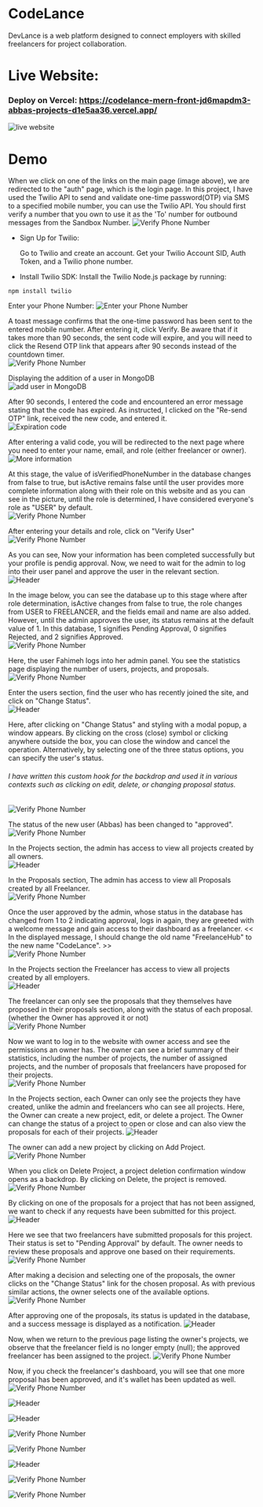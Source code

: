 # CodeLance

DevLance is a web platform designed to connect employers with skilled freelancers for project collaboration.

# Live Website: 

### Deploy on Vercel: https://codelance-mern-front-jd6mapdm3-abbas-projects-d1e5aa36.vercel.app/
![live website](./frontend/public/asset/CodeLance-Frontend.png)

# Demo

When we click on one of the links on the main page (image above), we are redirected to the "auth" page, which is the login page. In this project, I have used the Twilio API to send and validate one-time password(OTP) via SMS to a specified mobile number, you can use the Twilio API. You should first verify a number that you own to use it as the 'To' number for outbound messages from the Sandbox Number.
![Verify Phone Number](./frontend/public/asset/35.png)

- Sign Up for Twilio:

    Go to Twilio and create an account.
    Get your Twilio Account SID, Auth Token, and a Twilio phone number.

- Install Twilio SDK:
    Install the Twilio Node.js package by running:
```
npm install twilio
```

Enter your Phone Number:
![Enter your Phone Number](./frontend/public/asset/1.png)

A toast message confirms that the one-time password has been sent to the entered mobile number. After entering it, click Verify. Be aware that if it takes more than 90 seconds, the sent code will expire, and you will need to click the Resend OTP link that appears after 90 seconds instead of the countdown timer. <br>
![Verify Phone Number](./frontend/public/asset/2.png)

Displaying the addition of a user in MongoDB <br>
![add user in MongoDB](./frontend/public/asset/3.png)

After 90 seconds, I entered the code and encountered an error message stating that the code has expired. As instructed, I clicked on the "Re-send OTP" link, received the new code, and entered it.<br>
![Expiration code](./frontend/public/asset/4.png)

After entering a valid code, you will be redirected to the next page where you need to enter your name, email, and role (either freelancer or owner).<br>
![More information](./frontend/public/asset/5.png)

At this stage, the value of isVerifiedPhoneNumber in the database changes from false to true, but isActive remains false until the user provides more complete information along with their role on this website and as you can see in the picture, until the role is determined, I have considered everyone's role as "USER" by default.<br>
![Verify Phone Number](./frontend/public/asset/6.png)

After entering your details and role, click on "Verify User"<br>
![Verify Phone Number](./frontend/public/asset/7.png)

As you can see, Now your information has been completed successfully but your profile is pendig approval. Now, we need to wait for the admin to log into their user panel and approve the user in the relevant section. <br>
![Header](./frontend/public/asset/8.png)

In the image below, you can see the database up to this stage where after role determination, isActive changes from false to true, the role changes from USER to FREELANCER, and the fields email and name are also added. However, until the admin approves the user, its status remains at the default value of 1. In this database, 1 signifies Pending Approval, 0 signifies Rejected, and 2 signifies Approved. <br>
![Verify Phone Number](./frontend/public/asset/9.png)

Here, the user Fahimeh logs into her admin panel. You see the statistics page displaying the number of users, projects, and proposals. <br>
![Verify Phone Number](./frontend/public/asset/10.png)

Enter the users section, find the user who has recently joined the site, and click on "Change Status". <br>
![Header](./frontend/public/asset/11.png)

Here, after clicking on "Change Status" and styling with a modal popup, a window appears. By clicking on the cross (close) symbol or clicking anywhere outside the box, you can close the window and cancel the operation. Alternatively, by selecting one of the three status options, you can specify the user's status. <br>
<h6>I have written this custom hook for the backdrop and used it in various contexts such as clicking on edit, delete, or changing proposal status.</h6>

![Verify Phone Number](./frontend/public/asset/12.png)

The status of the new user (Abbas) has been changed to "approved".
![Verify Phone Number](./frontend/public/asset/13.png)

In the Projects section, the admin has access to view all projects created by all owners. <br>
![Header](./frontend/public/asset/14.png)

In the Proposals section, The admin has access to view all Proposals created by all Freelancer. <br>
![Verify Phone Number](./frontend/public/asset/15.png)

Once the user approved by the admin, whose status in the database has changed from 1 to 2 indicating approval, logs in again, they are greeted with a welcome message and gain access to their dashboard as a freelancer. << In the displayed message, I should change the old name "FreelanceHub" to the new name "CodeLance". >> <br>
![Verify Phone Number](./frontend/public/asset/16.png)

In the Projects section the Freelancer has access to view all projects created by all employers. <br>
![Header](./frontend/public/asset/17.png)

The freelancer can only see the proposals that they themselves have proposed in their proposals section, along with the status of each proposal. (whether the Owner has approved it or not) <br>
![Verify Phone Number](./frontend/public/asset/18.png)

Now we want to log in to the website with owner access and see the permissions an owner has. The owner can see a brief summary of their statistics, including the number of projects, the number of assigned projects, and the number of proposals that freelancers have proposed for their projects. <br>
![Verify Phone Number](./frontend/public/asset/19.png)

In the Projects section, each Owner can only see the projects they have created, unlike the admin and freelancers who can see all projects. Here, the Owner can create a new project, edit, or delete a project. The Owner can change the status of a project to open or close and can also view the proposals for each of their projects.
![Header](./frontend/public/asset/20.png)

The owner can add a new project by clicking on Add Project.
![Verify Phone Number](./frontend/public/asset/21.png)

When you click on Delete Project, a project deletion confirmation window opens as a backdrop. By clicking on Delete, the project is removed.
![Verify Phone Number](./frontend/public/asset/22.png)

By clicking on one of the proposals for a project that has not been assigned, we want to check if any requests have been submitted for this project.
![Header](./frontend/public/asset/23.png)

Here we see that two freelancers have submitted proposals for this project. Their status is set to "Pending Approval" by default. The owner needs to review these proposals and approve one based on their requirements.
![Verify Phone Number](./frontend/public/asset/24.png)

After making a decision and selecting one of the proposals, the owner clicks on the "Change Status" link for the chosen proposal. As with previous similar actions, the owner selects one of the available options.
![Verify Phone Number](./frontend/public/asset/25.png)

After approving one of the proposals, its status is updated in the database, and a success message is displayed as a notification.
![Header](./frontend/public/asset/26.png)

Now, when we return to the previous page listing the owner's projects, we observe that the freelancer field is no longer empty (null); the approved freelancer has been assigned to the project.
![Verify Phone Number](./frontend/public/asset/27.png)

Now, if you check the freelancer's dashboard, you will see that one more proposal has been approved, and it's wallet has been updated as well.
![Verify Phone Number](./frontend/public/asset/28.png)

![Header](./frontend/public/asset/29.png)

![Header](./frontend/public/asset/29-2.png)

![Verify Phone Number](./frontend/public/asset/30.png)

![Verify Phone Number](./frontend/public/asset/31.png)

![Header](./frontend/public/asset/32.png)

![Verify Phone Number](./frontend/public/asset/33.png)

![Verify Phone Number](./frontend/public/asset/34.png)

